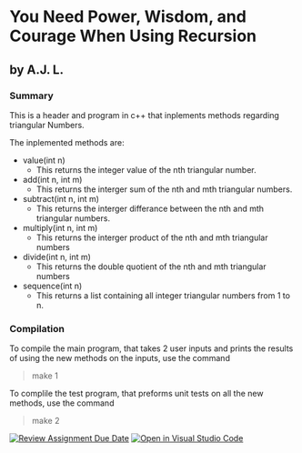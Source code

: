# You Need Power, Wisdom, and Courage When Using Recursion
## by A.J. L.

### Summary
This is a header and program in c++ that inplements methods regarding triangular Numbers.

The inplemented methods are:
- value(int n)
    - This returns the integer value of the nth triangular number.
- add(int n, int m)
    - This returns the interger sum of the nth and mth triangular numbers.
- subtract(int n, int m)
    - This returns the interger differance between the nth and mth triangular numbers.
- multiply(int n, int m)
    - This returns the interger product of the nth and mth triangular numbers
- divide(int n, int m)
    - This returns the double quotient of the nth and mth triangular numbers
- sequence(int n)
    - This returns a list containing all integer triangular numbers from 1 to n.

### Compilation
To compile the main program, that takes 2 user inputs and prints the results of using the new methods on the inputs, use the command 
> make 1

To complile the test program, that preforms unit tests on all the new methods, use the command
> make 2

[![Review Assignment Due Date](https://classroom.github.com/assets/deadline-readme-button-22041afd0340ce965d47ae6ef1cefeee28c7c493a6346c4f15d667ab976d596c.svg)](https://classroom.github.com/a/AihJ0Xp7)
[![Open in Visual Studio Code](https://classroom.github.com/assets/open-in-vscode-2e0aaae1b6195c2367325f4f02e2d04e9abb55f0b24a779b69b11b9e10269abc.svg)](https://classroom.github.com/online_ide?assignment_repo_id=17074064&assignment_repo_type=AssignmentRepo)
